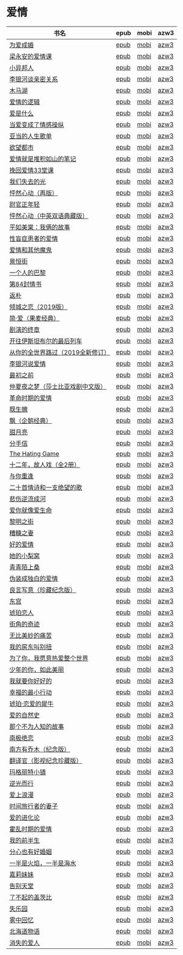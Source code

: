 # 爱情

| 书名 | epub | mobi | azw3 |
| --- | --- | --- | --- |
| [为爱成婚](http://ct.dalanmei.com/f/31084289-771231135-9390c1) | [epub](http://ct.dalanmei.com/f/31084289-771231135-9390c1) | [mobi](http://ct.dalanmei.com/f/31084289-771246410-2b09a3) | [azw3](http://ct.dalanmei.com/f/31084289-771236237-b35b30) |
| [梁永安的爱情课](http://ct.dalanmei.com/f/31084289-771228630-f3473e) | [epub](http://ct.dalanmei.com/f/31084289-771228630-f3473e) | [mobi](http://ct.dalanmei.com/f/31084289-771240503-976565) | [azw3](http://ct.dalanmei.com/f/31084289-771232501-32e5d4) |
| [小异邦人](http://ct.dalanmei.com/f/31084289-771228644-3e58ed) | [epub](http://ct.dalanmei.com/f/31084289-771228644-3e58ed) | [mobi](http://ct.dalanmei.com/f/31084289-771240508-8abd1a) | [azw3](http://ct.dalanmei.com/f/31084289-771232509-00f91d) |
| [李银河谈亲密关系](http://ct.dalanmei.com/f/31084289-570162725-043271) | [epub](http://ct.dalanmei.com/f/31084289-570162725-043271) | [mobi](http://ct.dalanmei.com/f/31084289-570315104-490bb4) | [azw3](http://ct.dalanmei.com/f/31084289-570547023-94ef85) |
| [木马湖](http://ct.dalanmei.com/f/31084289-571729980-865ca9) | [epub](http://ct.dalanmei.com/f/31084289-571729980-865ca9) | [mobi](http://ct.dalanmei.com/f/31084289-572079290-5af98c) | [azw3](http://ct.dalanmei.com/f/31084289-572105863-a03f24) |
| [爱情的逻辑](http://ct.dalanmei.com/f/31084289-571729116-fedf80) | [epub](http://ct.dalanmei.com/f/31084289-571729116-fedf80) | [mobi](http://ct.dalanmei.com/f/31084289-572083803-b69335) | [azw3](http://ct.dalanmei.com/f/31084289-572112165-808dfb) |
| [爱是什么](http://ct.dalanmei.com/f/31084289-571727598-8ce7b2) | [epub](http://ct.dalanmei.com/f/31084289-571727598-8ce7b2) | [mobi](http://ct.dalanmei.com/f/31084289-572091539-48bc91) | [azw3](http://ct.dalanmei.com/f/31084289-572113845-7b5c21) |
| [当爱变成了情感操纵](http://ct.dalanmei.com/f/31084289-571723643-0caa18) | [epub](http://ct.dalanmei.com/f/31084289-571723643-0caa18) | [mobi](http://ct.dalanmei.com/f/31084289-572112448-f5fc72) | [azw3](http://ct.dalanmei.com/f/31084289-572116421-b5ba2c) |
| [亚当的人生歌单](http://ct.dalanmei.com/f/31084289-571713910-5e97a5) | [epub](http://ct.dalanmei.com/f/31084289-571713910-5e97a5) | [mobi](http://ct.dalanmei.com/f/31084289-572114175-cef0cf) | [azw3](http://ct.dalanmei.com/f/31084289-572127262-cb217d) |
| [欲望都市](http://ct.dalanmei.com/f/31084289-571713783-36d5c8) | [epub](http://ct.dalanmei.com/f/31084289-571713783-36d5c8) | [mobi](http://ct.dalanmei.com/f/31084289-572114209-166854) | [azw3](http://ct.dalanmei.com/f/31084289-572127724-10499b) |
| [爱情就是堆积如山的笔记](http://ct.dalanmei.com/f/31084289-571710766-6f3b40) | [epub](http://ct.dalanmei.com/f/31084289-571710766-6f3b40) | [mobi](http://ct.dalanmei.com/f/31084289-572114885-5b566b) | [azw3](http://ct.dalanmei.com/f/31084289-572134694-2b94e3) |
| [挽回爱情33堂课](http://ct.dalanmei.com/f/31084289-571710035-4b2653) | [epub](http://ct.dalanmei.com/f/31084289-571710035-4b2653) | [mobi](http://ct.dalanmei.com/f/31084289-572115023-b16b84) | [azw3](http://ct.dalanmei.com/f/31084289-572135749-b47cd5) |
| [我们失去的光](http://ct.dalanmei.com/f/31084289-571709784-1328bd) | [epub](http://ct.dalanmei.com/f/31084289-571709784-1328bd) | [mobi](http://ct.dalanmei.com/f/31084289-572115065-4edfd8) | [azw3](http://ct.dalanmei.com/f/31084289-572136070-211031) |
| [怦然心动（再版）](http://ct.dalanmei.com/f/31084289-571709613-1de1a9) | [epub](http://ct.dalanmei.com/f/31084289-571709613-1de1a9) | [mobi](http://ct.dalanmei.com/f/31084289-572115097-20b2b4) | [azw3](http://ct.dalanmei.com/f/31084289-572136212-5e06a9) |
| [尉官正年轻](http://ct.dalanmei.com/f/31084289-571709595-57cda5) | [epub](http://ct.dalanmei.com/f/31084289-571709595-57cda5) | [mobi](http://ct.dalanmei.com/f/31084289-572115106-435510) | [azw3](http://ct.dalanmei.com/f/31084289-572136229-fdd5ad) |
| [怦然心动（中英双语典藏版）](http://ct.dalanmei.com/f/31084289-571709544-9e1061) | [epub](http://ct.dalanmei.com/f/31084289-571709544-9e1061) | [mobi](http://ct.dalanmei.com/f/31084289-572115120-e10259) | [azw3](http://ct.dalanmei.com/f/31084289-572136268-a0307f) |
| [平如美棠：我俩的故事](http://ct.dalanmei.com/f/31084289-571697682-8b677b) | [epub](http://ct.dalanmei.com/f/31084289-571697682-8b677b) | [mobi](http://ct.dalanmei.com/f/31084289-572115928-cd94ac) | [azw3](http://ct.dalanmei.com/f/31084289-572149312-f51a70) |
| [性盲症患者的爱情](http://ct.dalanmei.com/f/31084289-571668716-dc9f58) | [epub](http://ct.dalanmei.com/f/31084289-571668716-dc9f58) | [mobi](http://ct.dalanmei.com/f/31084289-572116503-e2c53f) | [azw3](http://ct.dalanmei.com/f/31084289-572176164-29557d) |
| [爱情和其他魔鬼](http://ct.dalanmei.com/f/31084289-571651482-c979ac) | [epub](http://ct.dalanmei.com/f/31084289-571651482-c979ac) | [mobi](http://ct.dalanmei.com/f/31084289-572120034-089d1d) | [azw3](http://ct.dalanmei.com/f/31084289-572180123-d71606) |
| [景恒街](http://ct.dalanmei.com/f/31084289-571651020-55e174) | [epub](http://ct.dalanmei.com/f/31084289-571651020-55e174) | [mobi](http://ct.dalanmei.com/f/31084289-572120096-c840bd) | [azw3](http://ct.dalanmei.com/f/31084289-572180199-52d1a1) |
| [一个人的巴黎](http://ct.dalanmei.com/f/31084289-571648153-226555) | [epub](http://ct.dalanmei.com/f/31084289-571648153-226555) | [mobi](http://ct.dalanmei.com/f/31084289-572120252-1d9602) | [azw3](http://ct.dalanmei.com/f/31084289-572180530-c34557) |
| [第84封情书](http://ct.dalanmei.com/f/31084289-571528047-cd0da6) | [epub](http://ct.dalanmei.com/f/31084289-571528047-cd0da6) | [mobi](http://ct.dalanmei.com/f/31084289-571792994-48fe53) | [azw3](http://ct.dalanmei.com/f/31084289-572194070-b39db2) |
| [返朴](http://ct.dalanmei.com/f/31084289-571530778-ef3667) | [epub](http://ct.dalanmei.com/f/31084289-571530778-ef3667) | [mobi](http://ct.dalanmei.com/f/31084289-571794845-b63438) | [azw3](http://ct.dalanmei.com/f/31084289-572194475-ee2331) |
| [倾城之恋（2019版）](http://ct.dalanmei.com/f/31084289-571533924-e2a1c3) | [epub](http://ct.dalanmei.com/f/31084289-571533924-e2a1c3) | [mobi](http://ct.dalanmei.com/f/31084289-571803740-91d95c) | [azw3](http://ct.dalanmei.com/f/31084289-572195404-d5f7fd) |
| [简·爱（果麦经典）](http://ct.dalanmei.com/f/31084289-571534112-0cab8b) | [epub](http://ct.dalanmei.com/f/31084289-571534112-0cab8b) | [mobi](http://ct.dalanmei.com/f/31084289-571803950-ed4624) | [azw3](http://ct.dalanmei.com/f/31084289-572195434-417432) |
| [剧演的终章](http://ct.dalanmei.com/f/31084289-571537745-6ee16a) | [epub](http://ct.dalanmei.com/f/31084289-571537745-6ee16a) | [mobi](http://ct.dalanmei.com/f/31084289-571806083-fa8880) | [azw3](http://ct.dalanmei.com/f/31084289-572195858-bdf189) |
| [开往伊斯坦布尔的最后列车](http://ct.dalanmei.com/f/31084289-571547471-ab46ab) | [epub](http://ct.dalanmei.com/f/31084289-571547471-ab46ab) | [mobi](http://ct.dalanmei.com/f/31084289-571816227-0da741) | [azw3](http://ct.dalanmei.com/f/31084289-572198190-61eb3d) |
| [从你的全世界路过（2019全新修订）](http://ct.dalanmei.com/f/31084289-571550422-bf4842) | [epub](http://ct.dalanmei.com/f/31084289-571550422-bf4842) | [mobi](http://ct.dalanmei.com/f/31084289-571847886-0ae780) | [azw3](http://ct.dalanmei.com/f/31084289-572201562-b73fcb) |
| [李银河说爱情](http://ct.dalanmei.com/f/31084289-571556143-2bed63) | [epub](http://ct.dalanmei.com/f/31084289-571556143-2bed63) | [mobi](http://ct.dalanmei.com/f/31084289-571912650-2536d1) | [azw3](http://ct.dalanmei.com/f/31084289-572203346-a94773) |
| [最初之前](http://ct.dalanmei.com/f/31084289-571556237-9ed917) | [epub](http://ct.dalanmei.com/f/31084289-571556237-9ed917) | [mobi](http://ct.dalanmei.com/f/31084289-571913124-4d8c81) | [azw3](http://ct.dalanmei.com/f/31084289-572203501-16a221) |
| [仲夏夜之梦（莎士比亚戏剧中文版）](http://ct.dalanmei.com/f/31084289-571557487-718334) | [epub](http://ct.dalanmei.com/f/31084289-571557487-718334) | [mobi](http://ct.dalanmei.com/f/31084289-571915365-b363e5) | [azw3](http://ct.dalanmei.com/f/31084289-572203764-2a442a) |
| [革命时期的爱情](http://ct.dalanmei.com/f/31084289-571558471-935298) | [epub](http://ct.dalanmei.com/f/31084289-571558471-935298) | [mobi](http://ct.dalanmei.com/f/31084289-571918050-51c80e) | [azw3](http://ct.dalanmei.com/f/31084289-572204002-9adff9) |
| [既生魄](http://ct.dalanmei.com/f/31084289-571561267-7d2d27) | [epub](http://ct.dalanmei.com/f/31084289-571561267-7d2d27) | [mobi](http://ct.dalanmei.com/f/31084289-571987367-cc8dee) | [azw3](http://ct.dalanmei.com/f/31084289-572212223-0907c9) |
| [飘（企鹅经典）](http://ct.dalanmei.com/f/31084289-571621722-f22724) | [epub](http://ct.dalanmei.com/f/31084289-571621722-f22724) | [mobi](http://ct.dalanmei.com/f/31084289-571732291-c0078d) | [azw3](http://ct.dalanmei.com/f/31084289-571911298-d67629) |
| [甜月亮](http://ct.dalanmei.com/f/31084289-571619488-d389db) | [epub](http://ct.dalanmei.com/f/31084289-571619488-d389db) | [mobi](http://ct.dalanmei.com/f/31084289-571732533-6ff61a) | [azw3](http://ct.dalanmei.com/f/31084289-571912066-51888d) |
| [分手信](http://ct.dalanmei.com/f/31084289-571606249-198ce1) | [epub](http://ct.dalanmei.com/f/31084289-571606249-198ce1) | [mobi](http://ct.dalanmei.com/f/31084289-571736488-2c0934) | [azw3](http://ct.dalanmei.com/f/31084289-571914835-97e3d2) |
| [The Hating Game](None) | [epub](None) | [mobi](None) | [azw3](None) |
| [十二年，故人戏（全2册）](http://ct.dalanmei.com/f/31084289-571605269-e9a634) | [epub](http://ct.dalanmei.com/f/31084289-571605269-e9a634) | [mobi](http://ct.dalanmei.com/f/31084289-571736961-ceb713) | [azw3](http://ct.dalanmei.com/f/31084289-571915946-d825ca) |
| [与你重逢](http://ct.dalanmei.com/f/31084289-571605103-b9c963) | [epub](http://ct.dalanmei.com/f/31084289-571605103-b9c963) | [mobi](http://ct.dalanmei.com/f/31084289-571737082-84114b) | [azw3](http://ct.dalanmei.com/f/31084289-571916155-a3c234) |
| [二十首情诗和一支绝望的歌](http://ct.dalanmei.com/f/31084289-571604912-6720d3) | [epub](http://ct.dalanmei.com/f/31084289-571604912-6720d3) | [mobi](http://ct.dalanmei.com/f/31084289-571737199-d275a7) | [azw3](http://ct.dalanmei.com/f/31084289-571916267-1a95ed) |
| [悲伤逆流成河](http://ct.dalanmei.com/f/31084289-571604513-c133ec) | [epub](http://ct.dalanmei.com/f/31084289-571604513-c133ec) | [mobi](http://ct.dalanmei.com/f/31084289-571737236-584bdf) | [azw3](http://ct.dalanmei.com/f/31084289-571916306-4e100e) |
| [爱你就像爱生命](http://ct.dalanmei.com/f/31084289-571600280-3860fb) | [epub](http://ct.dalanmei.com/f/31084289-571600280-3860fb) | [mobi](http://ct.dalanmei.com/f/31084289-571738263-ed11bb) | [azw3](http://ct.dalanmei.com/f/31084289-571917828-3a7494) |
| [黎明之街](http://ct.dalanmei.com/f/31084289-571500424-afdb7f) | [epub](http://ct.dalanmei.com/f/31084289-571500424-afdb7f) | [mobi](http://ct.dalanmei.com/f/31084289-571775151-ccf1aa) | [azw3](http://ct.dalanmei.com/f/31084289-571920013-bb5264) |
| [糟糠之妻](http://ct.dalanmei.com/f/31084289-571596589-326934) | [epub](http://ct.dalanmei.com/f/31084289-571596589-326934) | [mobi](http://ct.dalanmei.com/f/31084289-572120934-133e5f) | [azw3](http://ct.dalanmei.com/f/31084289-571977511-88bc72) |
| [好的爱情](http://ct.dalanmei.com/f/31084289-571593723-4cb4d1) | [epub](http://ct.dalanmei.com/f/31084289-571593723-4cb4d1) | [mobi](http://ct.dalanmei.com/f/31084289-572129791-6f6867) | [azw3](http://ct.dalanmei.com/f/31084289-571986423-bba59a) |
| [她的小梨窝](None) | [epub](None) | [mobi](None) | [azw3](None) |
| [青青陌上桑](http://ct.dalanmei.com/f/31084289-571593468-e3db25) | [epub](http://ct.dalanmei.com/f/31084289-571593468-e3db25) | [mobi](http://ct.dalanmei.com/f/31084289-572131993-4f1074) | [azw3](http://ct.dalanmei.com/f/31084289-571987072-f92140) |
| [伪装成独白的爱情](http://ct.dalanmei.com/f/31084289-571659308-64e801) | [epub](http://ct.dalanmei.com/f/31084289-571659308-64e801) | [mobi](http://ct.dalanmei.com/f/31084289-571792496-6252e0) | [azw3](http://ct.dalanmei.com/f/31084289-571987211-4d9598) |
| [良言写意（珍藏纪念版）](http://ct.dalanmei.com/f/31084289-571528711-974bbe) | [epub](http://ct.dalanmei.com/f/31084289-571528711-974bbe) | [mobi](http://ct.dalanmei.com/f/31084289-571793685-62c31a) | [azw3](http://ct.dalanmei.com/f/31084289-571987533-de9774) |
| [东宫](http://ct.dalanmei.com/f/31084289-571531910-83b32f) | [epub](http://ct.dalanmei.com/f/31084289-571531910-83b32f) | [mobi](http://ct.dalanmei.com/f/31084289-571800005-38df9a) | [azw3](http://ct.dalanmei.com/f/31084289-571989053-087cfb) |
| [琥珀恋人](http://ct.dalanmei.com/f/31084289-571543087-ada4d5) | [epub](http://ct.dalanmei.com/f/31084289-571543087-ada4d5) | [mobi](http://ct.dalanmei.com/f/31084289-571813050-88c588) | [azw3](http://ct.dalanmei.com/f/31084289-572014329-95d663) |
| [街角的奇迹](http://ct.dalanmei.com/f/31084289-571547952-6b46a7) | [epub](http://ct.dalanmei.com/f/31084289-571547952-6b46a7) | [mobi](http://ct.dalanmei.com/f/31084289-571818250-d0f755) | [azw3](http://ct.dalanmei.com/f/31084289-572053871-e715db) |
| [无比美妙的痛苦](None) | [epub](None) | [mobi](None) | [azw3](None) |
| [我的房东叫别扭](None) | [epub](None) | [mobi](None) | [azw3](None) |
| [为了你，我愿意热爱整个世界](http://ct.dalanmei.com/f/31084289-571550609-01393e) | [epub](http://ct.dalanmei.com/f/31084289-571550609-01393e) | [mobi](http://ct.dalanmei.com/f/31084289-571849439-c770b1) | [azw3](http://ct.dalanmei.com/f/31084289-572066960-d89dac) |
| [少年的你，如此美丽](None) | [epub](None) | [mobi](None) | [azw3](None) |
| [我就要你好好的](http://ct.dalanmei.com/f/31084289-571552118-9308f8) | [epub](http://ct.dalanmei.com/f/31084289-571552118-9308f8) | [mobi](http://ct.dalanmei.com/f/31084289-571880412-4c0364) | [azw3](http://ct.dalanmei.com/f/31084289-572069275-b06af9) |
| [幸福的最小行动](http://ct.dalanmei.com/f/31084289-571553705-8f3a5b) | [epub](http://ct.dalanmei.com/f/31084289-571553705-8f3a5b) | [mobi](http://ct.dalanmei.com/f/31084289-571888062-92c42e) | [azw3](http://ct.dalanmei.com/f/31084289-572070091-c1a1b7) |
| [琥珀·恋爱的犀牛](http://ct.dalanmei.com/f/31084289-571557572-387a3e) | [epub](http://ct.dalanmei.com/f/31084289-571557572-387a3e) | [mobi](http://ct.dalanmei.com/f/31084289-571915823-b3204c) | [azw3](http://ct.dalanmei.com/f/31084289-572074609-a00973) |
| [爱的自然史](None) | [epub](None) | [mobi](None) | [azw3](None) |
| [那个不为人知的故事](http://ct.dalanmei.com/f/31084289-571558440-4adadc) | [epub](http://ct.dalanmei.com/f/31084289-571558440-4adadc) | [mobi](http://ct.dalanmei.com/f/31084289-571918002-13abd4) | [azw3](http://ct.dalanmei.com/f/31084289-572075430-6f4425) |
| [南极绝恋](None) | [epub](None) | [mobi](None) | [azw3](None) |
| [南方有乔木（纪念版）](None) | [epub](None) | [mobi](None) | [azw3](None) |
| [翻译官（影视纪念珍藏版）](None) | [epub](None) | [mobi](None) | [azw3](None) |
| [玛格丽特小镇](None) | [epub](None) | [mobi](None) | [azw3](None) |
| [逆光而行](None) | [epub](None) | [mobi](None) | [azw3](None) |
| [爱上浪漫](http://ct.dalanmei.com/f/31084289-571590423-4fbac5) | [epub](http://ct.dalanmei.com/f/31084289-571590423-4fbac5) | [mobi](http://ct.dalanmei.com/f/31084289-571737257-1b1a41) | [azw3](http://ct.dalanmei.com/f/31084289-571863215-c5990b) |
| [时间旅行者的妻子](None) | [epub](None) | [mobi](None) | [azw3](None) |
| [爱的进化论](http://ct.dalanmei.com/f/31084289-571523599-870a04) | [epub](http://ct.dalanmei.com/f/31084289-571523599-870a04) | [mobi](http://ct.dalanmei.com/f/31084289-571779668-db0327) | [azw3](http://ct.dalanmei.com/f/31084289-571879501-1b0f7c) |
| [霍乱时期的爱情](http://ct.dalanmei.com/f/31084289-571423424-9fdb2f) | [epub](http://ct.dalanmei.com/f/31084289-571423424-9fdb2f) | [mobi](http://ct.dalanmei.com/f/31084289-571782182-6aae92) | [azw3](http://ct.dalanmei.com/f/31084289-571883343-c5f9df) |
| [我的前半生](http://ct.dalanmei.com/f/31084289-571425616-d3d9f0) | [epub](http://ct.dalanmei.com/f/31084289-571425616-d3d9f0) | [mobi](http://ct.dalanmei.com/f/31084289-571783306-262e8f) | [azw3](http://ct.dalanmei.com/f/31084289-571884332-fe7515) |
| [分心也有好婚姻](None) | [epub](None) | [mobi](None) | [azw3](None) |
| [一半是火焰，一半是海水](http://ct.dalanmei.com/f/31084289-571451357-370b83) | [epub](http://ct.dalanmei.com/f/31084289-571451357-370b83) | [mobi](http://ct.dalanmei.com/f/31084289-571784958-21b4f5) | [azw3](http://ct.dalanmei.com/f/31084289-571885279-0618e6) |
| [嘉莉妹妹](None) | [epub](None) | [mobi](None) | [azw3](None) |
| [告别天堂](None) | [epub](None) | [mobi](None) | [azw3](None) |
| [了不起的盖茨比](None) | [epub](None) | [mobi](None) | [azw3](None) |
| [失乐园](http://ct.dalanmei.com/f/31084289-571452802-032e9c) | [epub](http://ct.dalanmei.com/f/31084289-571452802-032e9c) | [mobi](http://ct.dalanmei.com/f/31084289-571786632-73a016) | [azw3](http://ct.dalanmei.com/f/31084289-571885862-55d5a0) |
| [雾中回忆](http://ct.dalanmei.com/f/31084289-571453142-4f92f7) | [epub](http://ct.dalanmei.com/f/31084289-571453142-4f92f7) | [mobi](http://ct.dalanmei.com/f/31084289-571786873-c7189b) | [azw3](http://ct.dalanmei.com/f/31084289-571886007-3f9abe) |
| [北海道物语](http://ct.dalanmei.com/f/31084289-571453210-4754c3) | [epub](http://ct.dalanmei.com/f/31084289-571453210-4754c3) | [mobi](http://ct.dalanmei.com/f/31084289-571786951-b4fb18) | [azw3](http://ct.dalanmei.com/f/31084289-571886061-a06942) |
| [消失的爱人](http://ct.dalanmei.com/f/31084289-571453519-b88fe7) | [epub](http://ct.dalanmei.com/f/31084289-571453519-b88fe7) | [mobi](http://ct.dalanmei.com/f/31084289-571787159-2567a9) | [azw3](http://ct.dalanmei.com/f/31084289-571886583-ccb941) |
